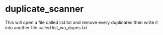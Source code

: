# duplicate_scanner
This will open a file called list.txt and remove every duplicates then write it into another file called list_wo_dupes.txt
